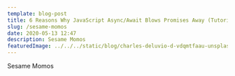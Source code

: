 ```yaml
---
template: blog-post
title: 6 Reasons Why JavaScript Async/Await Blows Promises Away (Tutorial)
slug: /sesame-momos
date: 2020-05-13 12:47
description: Sesame Momos
featuredImage: ../../../static/blog/charles-deluvio-d-vdqmtfaau-unsplash.jpg
---
```


Sesame Momos
